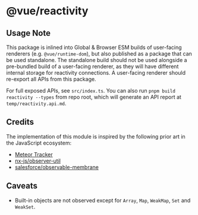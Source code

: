 # @vue/reactivity

## Usage Note

This package is inlined into Global & Browser ESM builds of user-facing renderers (e.g. `@vue/runtime-dom`), but also
published as a package that can be used standalone. The standalone build should not be used alongside a pre-bundled
build of a user-facing renderer, as they will have different internal storage for reactivity connections. A user-facing
renderer should re-export all APIs from this package.

For full exposed APIs, see `src/index.ts`. You can also run `pnpm build reactivity --types` from repo root, which will
generate an API report at `temp/reactivity.api.md`.

## Credits

The implementation of this module is inspired by the following prior art in the JavaScript ecosystem:

- [Meteor Tracker](https://docs.meteor.com/api/tracker.html)
- [nx-js/observer-util](https://github.com/nx-js/observer-util)
- [salesforce/observable-membrane](https://github.com/salesforce/observable-membrane)

## Caveats

- Built-in objects are not observed except for `Array`, `Map`, `WeakMap`, `Set` and `WeakSet`.
